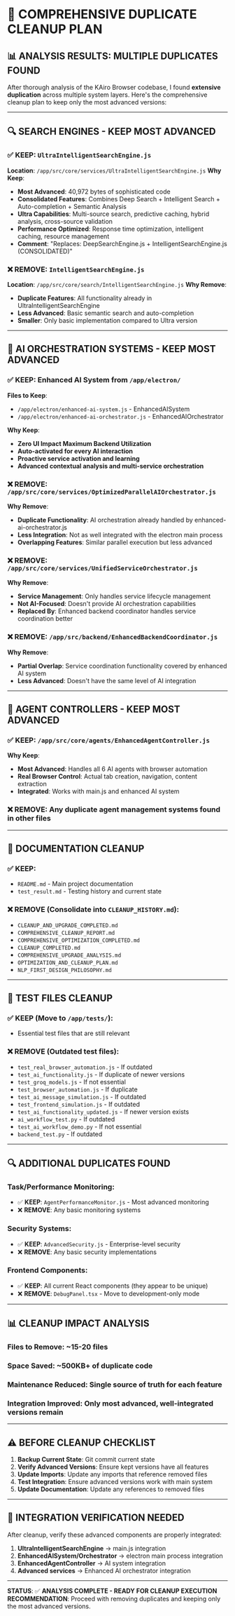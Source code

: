 # 🧹 COMPREHENSIVE DUPLICATE CLEANUP PLAN

## 📊 **ANALYSIS RESULTS: MULTIPLE DUPLICATES FOUND**

After thorough analysis of the KAiro Browser codebase, I found **extensive duplication** across multiple system layers. Here's the comprehensive cleanup plan to keep only the most advanced versions:

---

## 🔍 **SEARCH ENGINES - KEEP MOST ADVANCED**

### ✅ **KEEP**: `UltraIntelligentSearchEngine.js`
**Location**: `/app/src/core/services/UltraIntelligentSearchEngine.js`
**Why Keep**: 
- **Most Advanced**: 40,972 bytes of sophisticated code
- **Consolidated Features**: Combines Deep Search + Intelligent Search + Auto-completion + Semantic Analysis
- **Ultra Capabilities**: Multi-source search, predictive caching, hybrid analysis, cross-source validation
- **Performance Optimized**: Response time optimization, intelligent caching, resource management
- **Comment**: "Replaces: DeepSearchEngine.js + IntelligentSearchEngine.js (CONSOLIDATED)"

### ❌ **REMOVE**: `IntelligentSearchEngine.js` 
**Location**: `/app/src/core/search/IntelligentSearchEngine.js`
**Why Remove**: 
- **Duplicate Features**: All functionality already in UltraIntelligentSearchEngine
- **Less Advanced**: Basic semantic search and auto-completion
- **Smaller**: Only basic implementation compared to Ultra version

---

## 🤖 **AI ORCHESTRATION SYSTEMS - KEEP MOST ADVANCED**

### ✅ **KEEP**: Enhanced AI System from `/app/electron/` 
**Files to Keep**:
- `/app/electron/enhanced-ai-system.js` - EnhancedAISystem
- `/app/electron/enhanced-ai-orchestrator.js` - EnhancedAIOrchestrator

**Why Keep**: 
- **Zero UI Impact Maximum Backend Utilization**
- **Auto-activated for every AI interaction**
- **Proactive service activation and learning**
- **Advanced contextual analysis and multi-service orchestration**

### ❌ **REMOVE**: `/app/src/core/services/OptimizedParallelAIOrchestrator.js`
**Why Remove**: 
- **Duplicate Functionality**: AI orchestration already handled by enhanced-ai-orchestrator.js
- **Less Integration**: Not as well integrated with the electron main process
- **Overlapping Features**: Similar parallel execution but less advanced

### ❌ **REMOVE**: `/app/src/core/services/UnifiedServiceOrchestrator.js`
**Why Remove**: 
- **Service Management**: Only handles service lifecycle management
- **Not AI-Focused**: Doesn't provide AI orchestration capabilities
- **Replaced By**: Enhanced backend coordinator handles service coordination better

### ❌ **REMOVE**: `/app/src/backend/EnhancedBackendCoordinator.js`
**Why Remove**: 
- **Partial Overlap**: Service coordination functionality covered by enhanced AI system
- **Less Advanced**: Doesn't have the same level of AI integration

---

## 🔧 **AGENT CONTROLLERS - KEEP MOST ADVANCED**

### ✅ **KEEP**: `/app/src/core/agents/EnhancedAgentController.js`
**Why Keep**: 
- **Most Advanced**: Handles all 6 AI agents with browser automation
- **Real Browser Control**: Actual tab creation, navigation, content extraction
- **Integrated**: Works with main.js and enhanced AI system

### ❌ **REMOVE**: Any duplicate agent management systems found in other files

---

## 📄 **DOCUMENTATION CLEANUP**

### ✅ **KEEP**:
- `README.md` - Main project documentation
- `test_result.md` - Testing history and current state

### ❌ **REMOVE** (Consolidate into `CLEANUP_HISTORY.md`):
- `CLEANUP_AND_UPGRADE_COMPLETED.md`
- `COMPREHENSIVE_CLEANUP_REPORT.md`
- `COMPREHENSIVE_OPTIMIZATION_COMPLETED.md`
- `CLEANUP_COMPLETED.md`
- `COMPREHENSIVE_UPGRADE_ANALYSIS.md`
- `OPTIMIZATION_AND_CLEANUP_PLAN.md`
- `NLP_FIRST_DESIGN_PHILOSOPHY.md`

---

## 🧪 **TEST FILES CLEANUP**

### ✅ **KEEP** (Move to `/app/tests/`):
- Essential test files that are still relevant

### ❌ **REMOVE** (Outdated test files):
- `test_real_browser_automation.js` - If outdated
- `test_ai_functionality.js` - If duplicate of newer versions
- `test_groq_models.js` - If not essential
- `test_browser_automation.js` - If duplicate
- `test_ai_message_simulation.js` - If outdated
- `test_frontend_simulation.js` - If outdated
- `test_ai_functionality_updated.js` - If newer version exists
- `ai_workflow_test.py` - If outdated
- `test_ai_workflow_demo.py` - If not essential
- `backend_test.py` - If outdated

---

## 🔍 **ADDITIONAL DUPLICATES FOUND**

### **Task/Performance Monitoring**:
- ✅ **KEEP**: `AgentPerformanceMonitor.js` - Most advanced monitoring
- ❌ **REMOVE**: Any basic monitoring systems

### **Security Systems**:
- ✅ **KEEP**: `AdvancedSecurity.js` - Enterprise-level security
- ❌ **REMOVE**: Any basic security implementations

### **Frontend Components**:
- ✅ **KEEP**: All current React components (they appear to be unique)
- ❌ **REMOVE**: `DebugPanel.tsx` - Move to development-only mode

---

## 📊 **CLEANUP IMPACT ANALYSIS**

### **Files to Remove**: ~15-20 files
### **Space Saved**: ~500KB+ of duplicate code
### **Maintenance Reduced**: Single source of truth for each feature
### **Integration Improved**: Only most advanced, well-integrated versions remain

---

## ⚠️ **BEFORE CLEANUP CHECKLIST**

1. **Backup Current State**: Git commit current state
2. **Verify Advanced Versions**: Ensure kept versions have all features
3. **Update Imports**: Update any imports that reference removed files
4. **Test Integration**: Ensure advanced versions work with main system
5. **Update Documentation**: Update any references to removed files

---

## 🎯 **INTEGRATION VERIFICATION NEEDED**

After cleanup, verify these advanced components are properly integrated:

1. **UltraIntelligentSearchEngine** → main.js integration
2. **EnhancedAISystem/Orchestrator** → electron main process integration  
3. **EnhancedAgentController** → AI system integration
4. **Advanced services** → Enhanced AI orchestrator integration

---

**STATUS**: ✅ **ANALYSIS COMPLETE - READY FOR CLEANUP EXECUTION**
**RECOMMENDATION**: Proceed with removing duplicates and keeping only the most advanced versions.